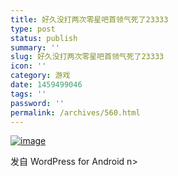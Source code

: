 ```yaml
---
title: 好久没打两次零星吧首领气死了23333
type: post
status: publish
summary: ''
slug: 好久没打两次零星吧首领气死了23333
icon: ''
category: 游戏
date: 1459499046
tags: ''
password: ''
permalink: /archives/560.html
---
```


<a href="https://www.zkl2333.com/usr/uploads/2016/04/result-2016-04-01-17-19-57.png"><img title="result-2016-04-01-17-19-57.png" class="alignnone size-full"  alt="image" src="https://www.zkl2333.com/usr/uploads/2016/04/result-2016-04-01-17-19-57.png" /></a>





<span class="post_sig">发自 WordPress for Android</span>
n>
